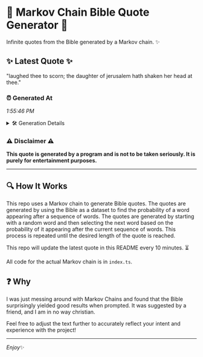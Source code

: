 # 📖 Markov Chain Bible Quote Generator 📖

Infinite quotes from the Bible generated by a Markov chain. ✨

## ✨ Latest Quote ✨
"laughed thee to scorn; the daughter of jerusalem hath shaken her head at thee."

### ⏰ Generated At
*1:55:46 PM*

<details>
    <summary>🛠️ Generation Details</summary>
    <p>
        <strong>🌱 Seed:</strong> laughed<br>
        <strong>🔄 Iterations:</strong> 13<br>
        <strong>📜 Context History:</strong><br>[ laughed ]: thee<br>[ laughed, thee ]: to<br>[ laughed, thee, to ]: scorn;<br>[ laughed, thee, to, scorn; ]: the<br>[ laughed, thee, to, scorn;, the ]: daughter<br>[ laughed, thee, to, scorn;, the, daughter ]: of<br>[ thee, to, scorn;, the, daughter, of ]: jerusalem<br>[ to, scorn;, the, daughter, of, jerusalem ]: hath<br>[ scorn;, the, daughter, of, jerusalem, hath ]: shaken<br>[ the, daughter, of, jerusalem, hath, shaken ]: her<br>[ daughter, of, jerusalem, hath, shaken, her ]: head<br>[ of, jerusalem, hath, shaken, her, head ]: at<br>[ jerusalem, hath, shaken, her, head, at ]: thee.<br>
    </p>
</details>

### ⚠️ Disclaimer ⚠️
**This quote is generated by a program and is not to be taken seriously. It is purely for entertainment purposes.**

---

## 🔍 How It Works

This repo uses a Markov chain to generate Bible quotes. The quotes are generated by using the Bible as a dataset to find the probability of a word appearing after a sequence of words. The quotes are generated by starting with a random word and then selecting the next word based on the probability of it appearing after the current sequence of words. This process is repeated until the desired length of the quote is reached.

This repo will update the latest quote in this README every 10 minutes. ⏳

All code for the actual Markov chain is in `index.ts`.

## ❓ Why

I was just messing around with Markov Chains and found that the Bible surprisingly yielded good results when prompted. 
It was suggested by a friend, and I am in no way christian.

Feel free to adjust the text further to accurately reflect your intent and experience with the project!

---

*Enjoy*✨
